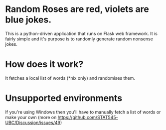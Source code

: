 # Random Roses are red, violets are blue jokes.

This is a python-driven application that runs on Flask web framework. It is fairly simple and it's purpose is to randomly generate random nonsense jokes.

# How does it work?

It fetches a local list of words (*nix only) and randomises them. 

# Unsupported environments

If you're using Windows then you'll have to manually fetch a list of words or make your own (more on https://github.com/STAT545-UBC/Discussion/issues/49)
